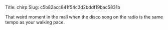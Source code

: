 Title: chirp
Slug: c5b82acc841f54c3d2bddf19bac5831b

That weird moment in the mall when the disco song on the radio is the same tempo as your walking pace.
